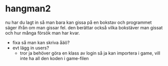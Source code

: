 # hangman2

nu har du lagt in så man bara kan gissa på en bokstav och programmet säger ifrån om man gissar fel.
den berättar också vilka bokstäver man gissat och hur många försök man har kvar.
- fixa så man kan skriva åäö?
- evt lägg in users? 
  - tror ja behöver göra en klass av login så ja kan importera i game, vill inte ha all den koden i game-filen